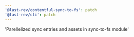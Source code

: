 ```yaml
---
'@last-rev/contentful-sync-to-fs': patch
'@last-rev/cli': patch
---
```


'Parellelized sync entries and assets in sync-to-fs module'
